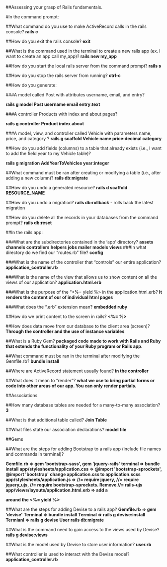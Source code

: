 ##Assessing your grasp of Rails fundamentals.

#In the command prompt:

##What command do you use to make ActiveRecord calls in the rails console? 
 **rails c**

##How do you exit the rails console?
**exit**

##What is the command used in the terminal to create a new rails app (ex. I want to create an app call my_app)?
**rails new my_app**

##How do you start the local rails server from the command prompt?
**rails s**

##How do you stop the rails server from running?
**ctrl-c**

##How do you generate:

###A model called Post with attributes username, email, and entry?

**rails g model Post username email entry:text**

###A controller Products with  index and about pages?

**rails g controller Product index about**

###A model, view, and controller called Vehicle with parameters name, price, and category ?
**rails g scaffold Vehicle name price:decimal category**

##How do you add fields (columns) to a table that already exists (i.e., I want to add the field year to my Vehicle table)?

**rails g migration AddYearToVehicles year:integer**

##What command must be ran after creating or modifying a table (i.e., after adding a new column)?
**rails db:migrate**

##How do you undo a generated resource?
**rails d scaffold RESOURCE_NAME**

##How do you undo a migration?
**rails db:rollback** - rolls back the latest migration

##How do you delete all the records in your databases from the command prompt?
**rails db:reset**

##In the rails app:

###What are the subdirectories contained in the ‘app’ directory?
**assets**
**channels**
**controllers**
**helpers**
**jobs**
**mailer**
**models**
**views**
###In what directory do we find our “routes.rb” file?
**config**

###What is the name of the controller that “controls” our entire application?
**application_controller.rb**

###What is the name of the view that allows us to show content on all the views of our application?
**application.html.erb**

###What is the purpose of the “<%= yield %> in the application.html.erb?
**It renders the content of our of individual html pages**

###What does the “.erb” extension mean?
**embedded ruby**

##How do we print content to the screen in rails?
**<%=  %>**

##How does data move from our database to the client area (screen)?
**Through the controller and the use of instance variables**

##What is a Ruby Gem?
**packaged code made to work with Rails and Ruby that extends the functionality of your Ruby program or Rails app.**

##What command must be ran in the terminal after modifying the Gemfile.rb?
**bundle install**

##Where are ActiveRecord statement usually found?
**in the controller**

##What does it mean to “render”?
**what we use to bring partial forms or code into other areas of our app. You can only render partials.**

##Associations

##How many database tables are needed for a many-to-many association?
**3**

##What is that additional table called?
**Join Table**

##What files state our association declarations?
**model file**

##Gems

##What are the steps for adding Bootstrap to a rails app (include file names and commands in terminal)?

**Gemfile.rb => gem 'bootstrap-sass', gem 'jquery-rails'**
**terminal => bundle install**
**app/stylesheets/application.css => @import 'bootstrap-sprockets', @import 'bootstrap'**
**change application.css to application.scss**
**app/stylesheets/application.js => //= require jquery, //= require jquery_ujs, //= require bootstrap-sprockets.  Remove //= rails-ujs**
**app/views/layouts/application.html.erb => add a <div class='container'> around the <%= yield %>**


##What are the steps for adding Devise to a rails app?
**Gemfile.rb => gem 'devise'**
**Terminal => bundle install**
**Terminal => rails g devise:install**
**Termianl => rails g devise User**
**rails db:migrate**


##What is the command need to gain access to the views used by Devise?
**rails g devise:views**

##What is the model used by Devise to store user information?
**user.rb**

##What controller is used to interact with the Devise model?
**application_controller.rb**
